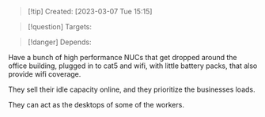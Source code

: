 
>[!tip] Created: [2023-03-07 Tue 15:15]

>[!question] Targets: 

>[!danger] Depends: 

Have a bunch of high performance NUCs that get dropped around the office building, plugged in to cat5 and wifi, with little battery packs, that also provide wifi coverage.

They sell their idle capacity online, and they prioritize the businesses loads.

They can act as the desktops of some of the workers.